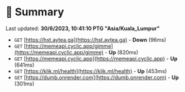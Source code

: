 # 📖 Summary
Last updated: **30/6/2023, 10:41:10 PTG "Asia/Kuala_Lumpur"**

- `GET` [https://hst.aytea.ga](https://hst.aytea.ga) - **Down** (96ms)
- `GET` [https://memeapi.cyclic.app/gimme](https://memeapi.cyclic.app/gimme) - **Up** (820ms)
- `GET` [https://memeapi.cyclic.app](https://memeapi.cyclic.app) - **Up** (641ms)
- `GET` [https://klik.ml/health](https://klik.ml/health) - **Up** (453ms)
- `GET` [https://dumb.onrender.com](https://dumb.onrender.com) - **Up** (301ms)
